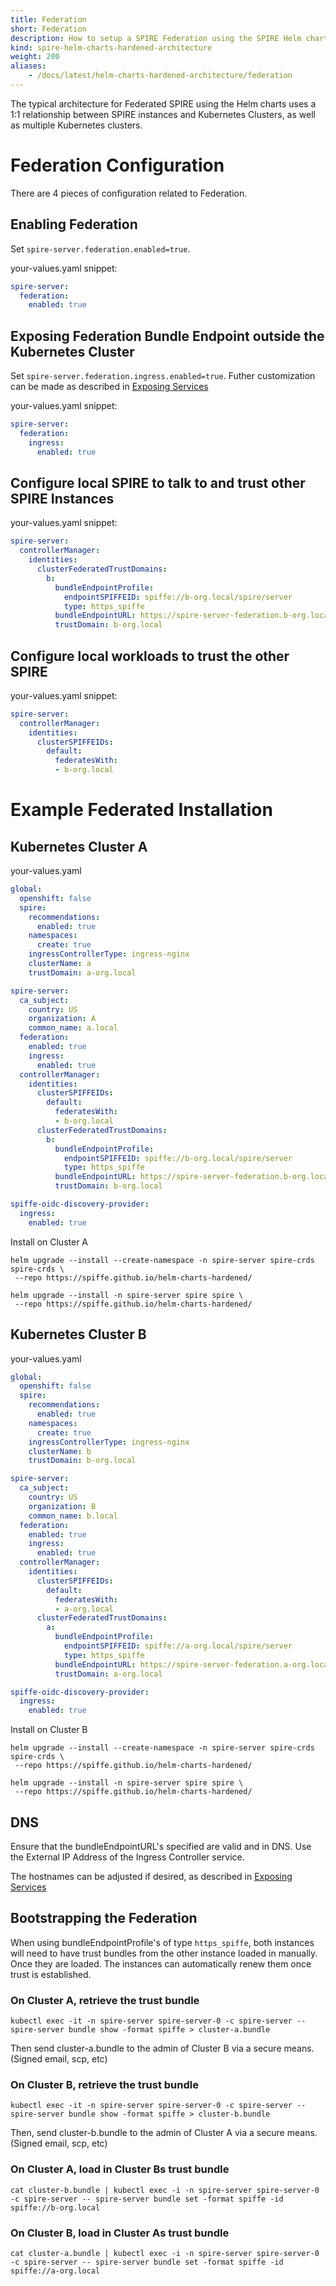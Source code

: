 ```yaml
---
title: Federation
short: Federation
description: How to setup a SPIRE Federation using the SPIRE Helm charts
kind: spire-helm-charts-hardened-architecture
weight: 200
aliases:
    - /docs/latest/helm-charts-hardened-architecture/federation
---
```


The typical architecture for Federated SPIRE using the Helm charts uses a 1:1 relationship between SPIRE instances and Kubernetes Clusters, as well as multiple Kubernetes clusters.

# Federation Configuration

There are 4 pieces of configuration related to Federation.

## Enabling Federation

Set `spire-server.federation.enabled=true`.

your-values.yaml snippet:
```yaml
spire-server:
  federation:
    enabled: true
```

## Exposing Federation Bundle Endpoint outside the Kubernetes Cluster

Set `spire-server.federation.ingress.enabled=true`. Futher customization can be made as described in 
[Exposing Services](/docs/latest/spire-helm-charts-hardened-about/exposing/#generic-ingress-config)

your-values.yaml snippet:
```yaml
spire-server:
  federation:
    ingress:
      enabled: true
```

## Configure local SPIRE to talk to and trust other SPIRE Instances

your-values.yaml snippet:
```yaml
spire-server:
  controllerManager:
    identities:
      clusterFederatedTrustDomains:
        b:
          bundleEndpointProfile:
            endpointSPIFFEID: spiffe://b-org.local/spire/server
            type: https_spiffe
          bundleEndpointURL: https://spire-server-federation.b-org.local
          trustDomain: b-org.local
```

## Configure local workloads to trust the other SPIRE

your-values.yaml snippet:
```yaml
spire-server:
  controllerManager:
    identities:
      clusterSPIFFEIDs:
        default:
          federatesWith:
          - b-org.local
```

# Example Federated Installation

## Kubernetes Cluster A

your-values.yaml
```yaml
global:
  openshift: false
  spire:
    recommendations:
      enabled: true
    namespaces:
      create: true
    ingressControllerType: ingress-nginx
    clusterName: a
    trustDomain: a-org.local

spire-server:
  ca_subject:
    country: US
    organization: A
    common_name: a.local
  federation:
    enabled: true
    ingress:
      enabled: true
  controllerManager:
    identities:
      clusterSPIFFEIDs:
        default:
          federatesWith:
          - b-org.local
      clusterFederatedTrustDomains:
        b:
          bundleEndpointProfile:
            endpointSPIFFEID: spiffe://b-org.local/spire/server
            type: https_spiffe
          bundleEndpointURL: https://spire-server-federation.b-org.local
          trustDomain: b-org.local

spiffe-oidc-discovery-provider:
  ingress:
    enabled: true
```

Install on Cluster A

```shell
helm upgrade --install --create-namespace -n spire-server spire-crds spire-crds \
 --repo https://spiffe.github.io/helm-charts-hardened/

helm upgrade --install -n spire-server spire spire \
 --repo https://spiffe.github.io/helm-charts-hardened/
```

## Kubernetes Cluster B

your-values.yaml
```yaml
global:
  openshift: false
  spire:
    recommendations:
      enabled: true
    namespaces:
      create: true
    ingressControllerType: ingress-nginx
    clusterName: b
    trustDomain: b-org.local

spire-server:
  ca_subject:
    country: US
    organization: B
    common_name: b.local
  federation:
    enabled: true
    ingress:
      enabled: true
  controllerManager:
    identities:
      clusterSPIFFEIDs:
        default:
          federatesWith:
          - a-org.local
      clusterFederatedTrustDomains:
        a:
          bundleEndpointProfile:
            endpointSPIFFEID: spiffe://a-org.local/spire/server
            type: https_spiffe
          bundleEndpointURL: https://spire-server-federation.a-org.local
          trustDomain: a-org.local

spiffe-oidc-discovery-provider:
  ingress:
    enabled: true
```

Install on Cluster B

```shell
helm upgrade --install --create-namespace -n spire-server spire-crds spire-crds \
 --repo https://spiffe.github.io/helm-charts-hardened/

helm upgrade --install -n spire-server spire spire \
 --repo https://spiffe.github.io/helm-charts-hardened/
```

## DNS
Ensure that the bundleEndpointURL's specified are valid and in DNS. Use the External IP Address of the Ingress Controller service.

The hostnames can be adjusted if desired, as described in
[Exposing Services](/docs/latest/spire-helm-charts-hardened-about/exposing/#generic-ingress-config)

## Bootstrapping the Federation

When using bundleEndpointProfile's of type `https_spiffe`, both instances will need to have trust bundles from the other instance loaded in manually.
Once they are loaded. The instances can automatically renew them once trust is established.

### On Cluster A, retrieve the trust bundle

```shell
kubectl exec -it -n spire-server spire-server-0 -c spire-server -- spire-server bundle show -format spiffe > cluster-a.bundle
```

Then send cluster-a.bundle to the admin of Cluster B via a secure means. (Signed email, scp, etc)

### On Cluster B, retrieve the trust bundle

```shell
kubectl exec -it -n spire-server spire-server-0 -c spire-server -- spire-server bundle show -format spiffe > cluster-b.bundle
```

Then, send cluster-b.bundle to the admin of Cluster A via a secure means. (Signed email, scp, etc)

### On Cluster A, load in Cluster Bs trust bundle

```shell
cat cluster-b.bundle | kubectl exec -i -n spire-server spire-server-0 -c spire-server -- spire-server bundle set -format spiffe -id spiffe://b-org.local
```

### On Cluster B, load in Cluster As trust bundle

```shell
cat cluster-a.bundle | kubectl exec -i -n spire-server spire-server-0 -c spire-server -- spire-server bundle set -format spiffe -id spiffe://a-org.local
```

